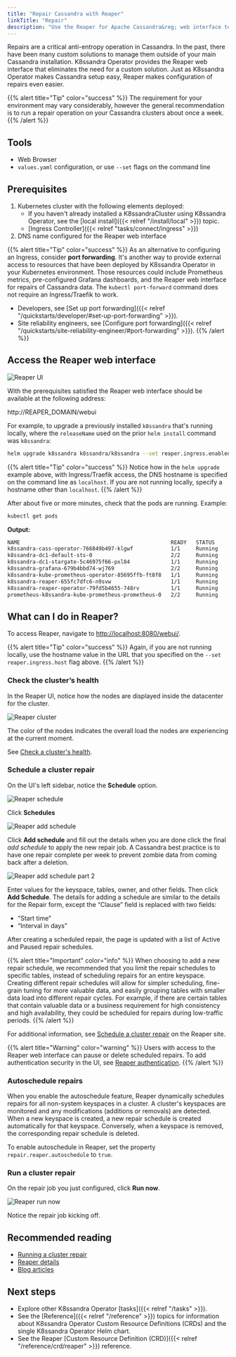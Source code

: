 ```yaml
---
title: "Repair Cassandra with Reaper"
linkTitle: "Repair"
description: "Use the Reaper for Apache Cassandra&reg; web interface to perform repairs."
---
```


Repairs are a critical anti-entropy operation in Cassandra. In the past, there have been many custom solutions to manage them outside of your main Cassandra installation. K8ssandra Operator provides the Reaper web interface that eliminates the need for a custom solution. Just as K8ssandra Operator makes Cassandra setup easy, Reaper makes configuration of repairs even easier.

{{% alert title="Tip" color="success" %}}
The requirement for your environment may vary considerably, however the general recommendation is to run a repair operation on your Cassandra clusters about once a week.
{{% /alert %}}

## Tools

* Web Browser
* `values.yaml` configuration, or use `--set` flags on the command line

## Prerequisites

1. Kubernetes cluster with the following elements deployed:
   * If you haven't already installed a K8ssandraCluster using K8ssandra Operator, see the [local install]({{< relref "/install/local" >}}) topic.
   * [Ingress Controller]({{< relref "tasks/connect/ingress" >}})
2. DNS name configured for the Reaper web interface

{{% alert title="Tip" color="success" %}}
As an alternative to configuring an Ingress, consider **port forwarding**. It's another way to provide external access to resources that have been deployed by K8ssandra Operator in your Kubernetes environment. Those resources could include Prometheus metrics, pre-configured Grafana dashboards, and the Reaper web interface for repairs of Cassandra data. The `kubectl port-forward` command does not require an Ingress/Traefik to work. 

* Developers, see [Set up port forwarding]({{< relref "/quickstarts/developer/#set-up-port-forwarding" >}}).  
* Site reliability engineers, see [Configure port forwarding]({{< relref "/quickstarts/site-reliability-engineer/#port-forwarding" >}}).
{{% /alert %}}

## Access the Reaper web interface

![Reaper UI](reaper-main-ui.png)

With the prerequisites satisfied the Reaper web interface should be available at the following address:

http://REAPER_DOMAIN/webui

For example, to upgrade a previously installed `k8ssandra` that's running locally, where the `releaseName` used on the prior `helm install` command was `k8ssandra`:

```bash
helm upgrade k8ssandra k8ssandra/k8ssandra --set reaper.ingress.enabled=true,reaper.ingress.host=localhost
```

{{% alert title="Tip" color="success" %}}
Notice how in the `helm upgrade` example above, with Ingress/Traefik access, the DNS hostname is specified on the command line as `localhost`. If you are not running locally, specify a hostname other than `localhost`. 
{{% /alert %}}

After about five or more minutes, check that the pods are running. Example:

```bash
kubectl get pods
```

**Output:**

```bash
NAME                                                READY   STATUS      RESTARTS   AGE
k8ssandra-cass-operator-766849b497-klgwf            1/1     Running     0          7m33s
k8ssandra-dc1-default-sts-0                         2/2     Running     0          7m5s
k8ssandra-dc1-stargate-5c46975f66-pxl84             1/1     Running     0          7m32s
k8ssandra-grafana-679b4bbd74-wj769                  2/2     Running     0          7m32s
k8ssandra-kube-prometheus-operator-85695ffb-ft8f8   1/1     Running     0          7m32s
k8ssandra-reaper-655fc7dfc6-n9svw                   1/1     Running     0          4m52s
k8ssandra-reaper-operator-79fd5b4655-748rv          1/1     Running     0          7m33s
prometheus-k8ssandra-kube-prometheus-prometheus-0   2/2     Running     1          7m27s
```

## What can I do in Reaper?

To access Reaper, navigate to [http://localhost:8080/webui/](http://localhost:8080/webui/). 

{{% alert title="Tip" color="success" %}}
Again, if you are not running locally, use the hostname value in the URL that you specified on the `--set reaper.ingress.host` flag above.
{{% /alert %}}

### Check the cluster’s health

In the Reaper UI, notice how the nodes are displayed inside the datacenter for the cluster.

![Reaper cluster](reaper-cluster.png)

The color of the nodes indicates the overall load the nodes are experiencing at the current moment.

See [Check a cluster's health](http://cassandra-reaper.io/docs/usage/health/).

### Schedule a cluster repair

On the UI's left sidebar, notice the **Schedule** option.

![Reaper schedule](reaper-schedule.png)

Click **Schedules**

![Reaper add schedule](reaper-add-schedule1.png)

Click **Add schedule** and fill out the details when you are done click the final _add schedule_ to apply the new repair job.  A Cassandra best practice is to have one repair complete per week to prevent zombie data from coming back after a deletion.

![Reaper add schedule part 2](reaper-add-schedule2.png)

Enter values for the keyspace, tables, owner, and other fields. Then click **Add Schedule**. The details for adding a schedule are similar to the details for the Repair form, except the “Clause” field is replaced with two fields:

* “Start time”
* “Interval in days”

After creating a scheduled repair, the page is updated with a list of Active and Paused repair schedules.

{{% alert title="Important" color="info" %}}
When choosing to add a new repair schedule, we recommended that you limit the repair schedules to specific tables, instead of scheduling repairs for an entire keyspace. Creating different repair schedules will allow for simpler scheduling, fine-grain tuning for more valuable data, and easily grouping tables with smaller data load into different repair cycles. For example, if there are certain tables that contain valuable data or a business requirement for high consistency and high availability, they could be scheduled for repairs during low-traffic periods.
{{% /alert %}}

For additional information, see [Schedule a cluster repair](http://cassandra-reaper.io/docs/usage/schedule/) on the Reaper site.

{{% alert title="Warning" color="warning" %}}
Users with access to the Reaper web interface can pause or delete scheduled repairs. To add authentication security in the UI, see [Reaper authentication](http://cassandra-reaper.io/docs/configuration/authentication/).
{{% /alert %}}

### Autoschedule repairs

When you enable the autoschedule feature, Reaper dynamically schedules repairs for all non-system keyspaces in a cluster. A cluster's keyspaces are monitored and any modifications (additions or removals) are detected. When a new keyspace is created, a new repair schedule is created automatically for that keyspace. Conversely, when a keyspace is removed, the corresponding repair schedule is deleted.

To enable autoschedule in Reaper, set the property `repair.reaper.autoschedule` to `true`. 

### Run a cluster repair

On the repair job you just configured, click **Run now**.

![Reaper run now](reaper-schedule-run-now.png)

Notice the repair job kicking off.

## Recommended reading

* [Running a cluster repair](http://cassandra-reaper.io/docs/usage/single/)
* [Reaper details](http://cassandra-reaper.io/)
* [Blog articles](https://thelastpickle.com/blog/)

## Next steps

* Explore other K8ssandra Operator [tasks]({{< relref "/tasks" >}}).
* See the [Reference]({{< relref "/reference" >}}) topics for information about K8ssandra Operator Custom Resource Definitions (CRDs) and the single K8ssandra Operator Helm chart. 
* See the Reaper [Custom Resource Definition (CRD)]({{< relref "/reference/crd/reaper" >}}) reference.
